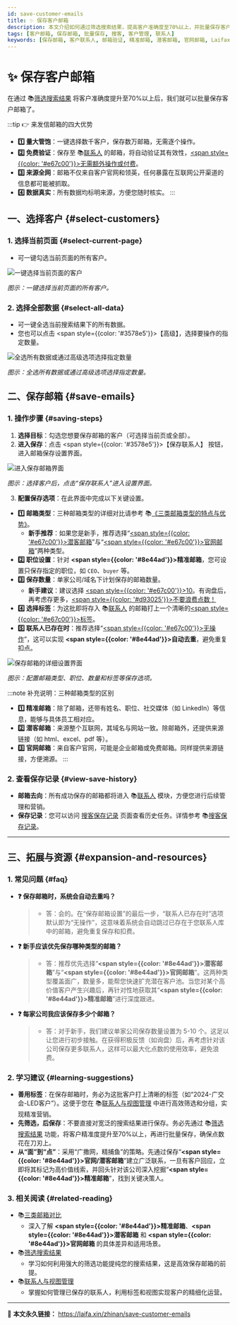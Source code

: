```yaml
---
id: save-customer-emails
title: ✨ 保存客户邮箱
description: 本文介绍如何通过筛选搜索结果，提高客户准确度至70%以上，并批量保存客户邮箱。相比友商，我们的邮箱保存具有量大管饱、免费验证、来源全网、数据真实等优势。您可以按照选择客户、保存邮箱的步骤，一键选择客户并设置保存邮箱，从而管理百万客户，提升外贸客户开发效率。
tags: [客户邮箱, 保存邮箱, 批量保存, 搜客, 客户管理, 联系人]
keywords: [保存邮箱, 客户联系人, 邮箱验证, 精准邮箱, 潜客邮箱, 官网邮箱, Laifaxin]
---
```


# ✨ 保存客户邮箱

在通过 📚[筛选搜索结果](./filter-search-results) 将客户准确度提升至70%以上后，我们就可以批量保存客户邮箱了。

:::tip 👉 来发信邮箱的四大优势

- **1️⃣ 量大管饱**：一键选择数千客户，保存数万邮箱，无需逐个操作。
- **2️⃣ 免费验证**：保存至 📚[联系人](https://web.laifaxin.com/contacts/contacts) 的邮箱，将自动验证其有效性，<u><span style={{color: '#e67c00'}}>无需额外操作或付费</span></u>。
- **3️⃣ 来源全网**：邮箱不仅来自客户官网和领英，任何暴露在互联网公开渠道的信息都可能被抓取。
- **4️⃣ 数据真实**：所有数据均标明来源，方便您随时核实。
  :::

## 一、选择客户 {#select-customers}

### 1. 选择当前页面 {#select-current-page}

- 可一键勾选当前页面的所有客户。

![一键选择当前页面的客户](https://cos.files.maozhishi.com/data/web/web-files/img/20240923194813.png)

_图示：一键选择当前页面的所有客户。_

### 2. 选择全部数据 {#select-all-data}

- 可一键全选当前搜索结果下的所有数据。
- 您也可以点击 <span style={{color: '#3578e5'}}>【高级】</span>，选择要操作的指定数量。

![全选所有数据或通过高级选项选择指定数量](https://cos.files.maozhishi.com/data/web/web-files/img/20240923194903.png)

_图示：全选所有数据或通过高级选项选择指定数量。_

## 二、保存邮箱 {#save-emails}

### 1. 操作步骤 {#saving-steps}

1.  **选择目标**：勾选您想要保存邮箱的客户（可选择当前页或全部）。
2.  **进入保存**：点击 <span style={{color: '#3578e5'}}>【保存联系人】</span> 按钮，进入邮箱保存设置界面。

![进入保存邮箱界面](https://cos.files.maozhishi.com/data/web/web-files/img/bcyx.png)

_图示：选择客户后，点击“保存联系人”进入设置界面。_

3.  **配置保存选项**：在此界面中完成以下关键设置。

- **1️⃣ 邮箱类型**：三种邮箱类型的详细对比请参考 📚[《三类邮箱类型的特点与优势》](./comparison-of-three-types-of-mailboxes)。
  - **新手推荐**：如果您是新手，推荐选择“<u><span style={{color: '#e67c00'}}>潜客邮箱</span></u>”与“<u><span style={{color: '#e67c00'}}>官网邮箱</span></u>”两种类型。
- **2️⃣ 职位设置**：针对 **<span style={{color: '#8e44ad'}}>精准邮箱</span>**，您可设置只保存指定的职位，如 `CEO`、`buyer` 等。
- **3️⃣ 保存数量**：单家公司/域名下计划保存的邮箱数量。
  - **新手建议**：建议选择 <u><span style={{color: '#e67c00'}}>10</span></u>。有询盘后，再考虑存更多，<u><span style={{color: '#d93025'}}>不要浪费点数！</span></u>
- **4️⃣ 选择标签**：为这批即将存入 📚[联系人](https://web.laifaxin.com/contacts/contacts) 的邮箱打上一个清晰的<u><span style={{color: '#e67c00'}}>标签</span></u>。
- **5️⃣ 联系人已存在时**：推荐选择“<u><span style={{color: '#e67c00'}}>无操作</span></u>”，这可以实现 **<span style={{color: '#8e44ad'}}>自动去重</span>**，避免重复扣点。

![保存邮箱的详细设置界面](https://cos.files.maozhishi.com/data/web/web-files/img/1728911345091_d.png)

_图示：配置邮箱类型、职位、数量和标签等保存选项。_

:::note 补充说明：三种邮箱类型的区别

- **1️⃣ 精准邮箱**：除了邮箱，还带有姓名、职位、社交媒体（如 LinkedIn）等信息，能够与具体员工相对应。
- **2️⃣ 潜客邮箱**：来源整个互联网，其域名与网站一致。除邮箱外，还提供来源链接（如 html、excel、pdf 等）。
- **3️⃣ 官网邮箱**：来自客户官网，可能是企业邮箱或免费邮箱。同样提供来源链接，方便溯源。
  :::

### 2. 查看保存记录 {#view-save-history}

- **邮箱去向**：所有成功保存的邮箱都将进入 📚[联系人](https://web.laifaxin.com/contacts/contacts) 模块，方便您进行后续管理和营销。
- **保存记录**：您可以访问 [搜客保存记录](https://web.laifaxin.com/search/saved) 页面查看历史任务。详情参考 📚[搜客保存记录](./search-save-records)。

---

## 三、拓展与资源 {#expansion-and-resources}

### 1. 常见问题 {#faq}

- **❓ 保存邮箱时，系统会自动去重吗？**

  > - 答：会的。在“保存邮箱设置”的最后一步，“联系人已存在时”选项默认即为“无操作”，这意味着系统会自动跳过已存在于您联系人库中的邮箱，避免重复保存和扣费。

- **❓ 新手应该优先保存哪种类型的邮箱？**

  > - 答：推荐优先选择“**<span style={{color: '#8e44ad'}}>潜客邮箱</span>**”与“**<span style={{color: '#8e44ad'}}>官网邮箱</span>**”。这两种类型覆盖面广，数量多，能帮您快速扩充潜在客户池。当您对某个高价值客户产生兴趣后，再针对性地获取其“**<span style={{color: '#8e44ad'}}>精准邮箱</span>**”进行深度跟进。

- **❓ 每家公司我应该保存多少个邮箱？**
  > - 答：对于新手，我们建议单家公司保存数量设置为 5-10 个。这足以让您进行初步接触。在获得积极反馈（如询盘）后，再考虑针对该公司保存更多联系人，这样可以最大化点数的使用效率，避免浪费。

### 2. 学习建议 {#learning-suggestions}

- **善用标签**：在保存邮箱时，务必为这批客户打上清晰的标签（如“2024-广交会-LED客户”）。这便于您在 📚[联系人与视图管理](./contacts-tags-views) 中进行高效筛选和分组，实现精准营销。
- **先筛选，后保存**：不要直接对宽泛的搜索结果进行保存。务必先通过 📚[筛选搜索结果](./filter-search-results) 功能，将客户精准度提升至70%以上，再进行批量保存，确保点数花在刀刃上。
- **从“面”到“点”**：采用“广撒网，精捕鱼”的策略。先通过保存“**<span style={{color: '#8e44ad'}}>官网/潜客邮箱</span>**”建立广泛联系，一旦有客户回应，立即将其标记为高价值线索，并回头针对该公司深入挖掘“**<span style={{color: '#8e44ad'}}>精准邮箱</span>**”，找到关键决策人。

### 3. 相关阅读 {#related-reading}

- 📚[三类邮箱对比](./comparison-of-three-types-of-mailboxes)
  - 深入了解 **<span style={{color: '#8e44ad'}}>精准邮箱</span>**、**<span style={{color: '#8e44ad'}}>潜客邮箱</span>** 和 **<span style={{color: '#8e44ad'}}>官网邮箱</span>** 的具体差异和适用场景。
- 📚[筛选搜索结果](./filter-search-results)
  - 学习如何利用强大的筛选功能提纯您的搜索结果，这是高效保存邮箱的前提。
- 📚[联系人与视图管理](./contacts-tags-views)
  - 掌握如何管理已保存的联系人，利用标签和视图实现客户的精细化运营。

---

🔗 **本文永久链接：** https://laifa.xin/zhinan/save-customer-emails

<!--@include: ../parts/document-signature.md-->
